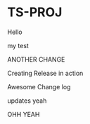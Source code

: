 # TS-PROJ

Hello

my test

ANOTHER CHANGE

Creating Release in action

Awesome Change log

updates yeah

OHH YEAH
